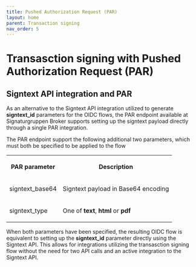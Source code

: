 ```yaml
---
title: Pushed Authorization Request (PAR)
layout: home
parent: Transaction signing
nav_order: 5
---
```


# Transasction signing with Pushed Authorization Request (PAR)

## Signtext API integration and PAR
As an alternative to the Signtext API integration utilized to generate **signtext_id** parameters for the OIDC flows, the PAR endpoint available at Signaturgruppen Broker supports setting up the signtext payload directly through a single PAR integration. 

The PAR endpoint support the following additional two parameters, which must both be specified to be applied to the flow

<table>
   <tbody>
      <tr>
         <th>
            <p><strong>PAR parameter</strong></p>
         </th>
         <th>
            <p><strong>Description</strong></p>
         </th>
      </tr>
      <tr>
         <td>
            <p>signtext_base64</p>
         </td>
         <td>
            <p>Signtext payload in Base64 encoding</p>
         </td>
      </tr>
     <tr>
         <td>
            <p>signtext_type</p>
         </td>
         <td>
            <p>One of <b>text</b>, <b>html</b> or <b>pdf</b></p>
         </td>
      </tr>
   </tbody>
</table>

When both parameters have been specified, the resulting OIDC flow is equivalent to setting up the **signtext_id** parameter directly using the Signtext API. 
This allows for integrations utilizing the transasction signing flow without the need for two API calls and an active integration to the Signtext API.

